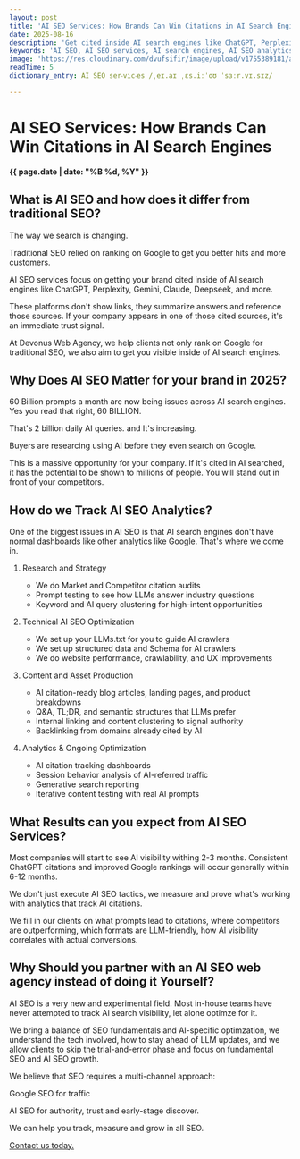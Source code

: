 ```yaml
---
layout: post
title: 'AI SEO Services: How Brands Can Win Citations in AI Search Engines'
date: 2025-08-16
description: 'Get cited inside AI search engines like ChatGPT, Perplexity, Gemini, Claude, and DeepSeek with AI SEO services. Learn how Devonus Web Agency tracks AI search analytics and how we can get you referenced in generative answers.'
keywords: 'AI SEO, AI SEO services, AI search engines, AI SEO analytics, ChatGPT SEO, SaaS SEO, Fintech SEO, AI search optimization, multi-channel SEO, generative search optimization, AI citations'
image: 'https://res.cloudinary.com/dvufsifir/image/upload/v1755389181/ai-seo-services.webp'
readTime: 5
dictionary_entry: AI SEO ser‧vic‧es /ˌeɪ.aɪ ˌɛs.iːˈoʊ ˈsɜːr.vɪ.sɪz/

---
```


# AI SEO Services: How Brands Can Win Citations in AI Search Engines
**{{ page.date | date: "%B %d, %Y" }}**

## What is AI SEO and how does it differ from traditional SEO? 
The way we search is changing.

Traditional SEO relied on ranking on Google to get you better hits and more customers. 

AI SEO services focus on getting your brand cited inside of AI search engines like ChatGPT, Perplexity, Gemini, Claude, Deepseek, and more. 

These platforms don't show links, they summarize answers and reference those sources. If your company appears in one of those cited sources, it's an immediate trust signal.

At Devonus Web Agency, we help clients not only rank on Google for traditional SEO, we also aim to get you visible inside of AI search engines.

## Why Does AI SEO Matter for your brand in 2025?


60 Billion prompts a month are now being issues across AI search engines.
Yes you read that right, 60 BILLION.

That's 2 billion daily AI queries. and It's increasing. 

Buyers are researcing using AI before they even search on Google. 

This is a massive opportunity for your company. If it's cited in AI searched, it has the potential to be shown to millions of people. You will stand out in front of your competitors. 

## How do we Track AI SEO Analytics?
One of the biggest issues in AI SEO is that AI search engines don't have normal dashboards like other analytics like Google. That's where we come in.


1. Research and Strategy

   - We do Market and Competitor citation audits
   - Prompt testing to see how LLMs answer industry questions
   - Keyword and AI query clustering for high-intent opportunities

2. Technical AI SEO Optimization

   - We set up your LLMs.txt for you to guide AI crawlers
   - We set up structured data and Schema for AI crawlers
   - We do website performance, crawlability, and UX improvements

3. Content and Asset Production

   - AI citation-ready blog articles, landing pages, and product breakdowns
   - Q&A, TL;DR, and semantic structures that LLMs prefer
   - Internal linking and content clustering to signal authority
   - Backlinking from domains already cited by AI

4. Analytics & Ongoing Optimization
   - AI citation tracking dashboards
   - Session behavior analysis of AI-referred traffic
   - Generative search reporting
   - Iterative content testing with real AI prompts


## What Results can you expect from AI SEO Services?

Most companies will start to see AI visibility withing 2-3 months. Consistent ChatGPT citations and improved Google rankings will occur generally within 6-12 months. 

We don't just execute AI SEO tactics, we measure and prove what's working with analytics that track AI citations.

We fill in our clients on what prompts lead to citations, where competitors are outperforming, which formats are LLM-friendly, how AI visibility correlates with actual conversions. 

## Why Should you partner with an AI SEO web agency instead of doing it Yourself?
AI SEO is a very new and experimental field. Most in-house teams have never attempted to track AI search visibility, let alone optimze for it.

We bring a balance of SEO fundamentals and AI-specific optimzation, we understand the tech involved, how to stay ahead of LLM updates, and we allow clients to skip the trial-and-error phase and focus on fundamental SEO and AI SEO growth. 


We believe that SEO requires a multi-channel approach:

Google SEO for traffic

AI SEO for authority, trust and early-stage discover.

We can help you track, measure and grow in all SEO.

<a href="https://devonus.com/#contact" target="_blank" rel="noopener noreferrer">
  Contact us today.
</a>

